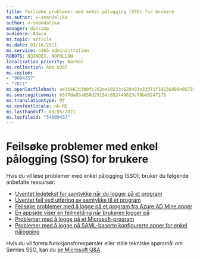 ```yaml
---
title: Feilsøke problemer med enkel pålogging (SSO) for brukere
ms.author: v-smandalika
author: v-smandalika
manager: dansimp
audience: Admin
ms.topic: article
ms.date: 03/16/2021
ms.service: o365-administration
ROBOTS: NOINDEX, NOFOLLOW
localization_priority: Normal
ms.collection: Adm_O365
ms.custom:
- "9004357"
- "7811"
ms.openlocfilehash: ae31461b300fc262ea10233c628493e33371f18136d00e05755971c08d2ba3d3
ms.sourcegitcommit: b5f7da89a650d2915dc652449623c78be6247175
ms.translationtype: MT
ms.contentlocale: nb-NO
ms.lasthandoff: 08/05/2021
ms.locfileid: "54009437"
---
```

# <a name="troubleshoot-seamless-single-sign-on-sso-user-sign-in-issues"></a>Feilsøke problemer med enkel pålogging (SSO) for brukere

Hvis du vil løse problemer med enkel pålogging (SSO), bruker du følgende anbefalte ressurser:

- [Uventet ledetekst for samtykke når du logger på et program](https://docs.microsoft.com/azure/active-directory/manage-apps/application-sign-in-unexpected-user-consent-prompt) 
- [Uventet feil ved utføring av samtykke til et program](https://docs.microsoft.com/azure/active-directory/manage-apps/application-sign-in-unexpected-user-consent-error) 
- [Feilsøke problemer med å logge på et program fra Azure AD Mine apper](https://docs.microsoft.com/azure/active-directory/manage-apps/application-sign-in-other-problem-access-panel) 
- [En appside viser en feilmelding når brukeren logger på](https://docs.microsoft.com/azure/active-directory/manage-apps/application-sign-in-problem-application-error)
- [Problemer med å logge på et Microsoft-program](https://docs.microsoft.com/azure/active-directory/manage-apps/application-sign-in-problem-first-party-microsoft) 
- [Problemer med å logge på SAML-baserte konfigurerte apper for enkel pålogging](https://docs.microsoft.com/azure/active-directory/manage-apps/application-sign-in-problem-federated-sso-gallery)

Hvis du vil foreta funksjonsforespørsler eller stille tekniske spørsmål om Sømløs SSO, kan du [se Microsoft Q&A](https://docs.microsoft.com/answers/topics/azure-ad-single-sign-on.html).

